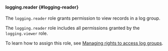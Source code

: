 #### logging.reader {#logging-reader}

The `logging.reader` role grants permission to view records in a log group.

The `logging.reader` role includes all permissions granted by the `logging.viewer` role.

To learn how to assign this role, see [Managing rights to access log groups](../logging/operations/access-rights.md).